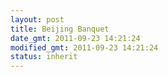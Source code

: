 ```yaml
---
layout: post
title: Beijing Banquet
date_gmt: 2011-09-23 14:21:24
modified_gmt: 2011-09-23 14:21:24
status: inherit
---
```


